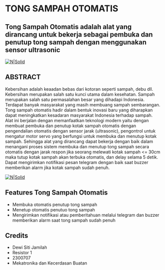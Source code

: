 # TONG SAMPAH OTOMATIS
## Tong Sampah Otomatis adalah alat yang dirancang untuk bekerja sebagai pembuka dan penutup tong sampah dengan menggunakan sensor ultrasonic

[![N|Solid](https://cldup.com/dTxpPi9lDf.thumb.png)](https://ejournal.itn.ac.id/index.php/jati/article/view/3315)

## ABSTRACT
Kebersihan adalah keaadan bebas dari kotoran seperti sampah, debu dll. Kebersihan merupakan salah satu kunci utama dalam kesehatan. Sampah merupakan salah satu permasalahan besar yang dihadapi Indonesia. Terdapat banyak masyarakat yang masih membuang sampah sembarangan.
Tong sampah otomatis hadir dalam bentuk inovasi baru yang diharapkan dapat meningkatkan kesadaran masyarakat Indonesia terhadap sampah.
Alat ini berjalan dengan memanfaatkan teknologi modern yaitu dengan membuat pembuka dan penutup kotak sampah otomatis dengan pengendalian otomatis dengan sensor jarak (ultrasonic), pengontrol untuk mengatur motor servo yang berfungsi untuk membuka dan menutup kotak sampah.
Sehingga alat  yang dirancang dapat bekerja dengan baik dalam menangani proses sistem membuka dan menutup tong sampah secara otomatis dengan jarak respon jika seorang melewati kotak sampah <= 30cm maka tutup kotak sampah akan terbuka otomatis, dan delay selama 5 detik. Dapat mengirimkan notifikasi pesan telegram dengan baik saat buzzer memberikan alarm jika kotak sampah sudah penuh.


[![N|Solid](https://cldup.com/dTxpPi9lDf.thumb.png)](https://ejournal.itn.ac.id/index.php/jati/article/view/3315)

## Features Tong Sampah Otomatis

- Membuka otomatis penutup tong sampah
- Menetup otomatis penutuo tong sampah
- Mengirimkan notifikasi atau pemberitahuan melalui telegram dan buzzer memberikan alarm saat tong sampah sudah penuh

## Credits
- Dewi Siti Jamilah
- Resistor 1
- 2300707
- Mekatronika dan Kecerdasan Buatan

[PlGh]: <https://github.com/joemccann/dillinger/tree/master/plugins/github/README.md>
   [PlGd]: <https://github.com/joemccann/dillinger/tree/master/plugins/googledrive/README.md>
   [PlOd]: <https://github.com/joemccann/dillinger/tree/master/plugins/onedrive/README.md>
   [PlMe]: <https://github.com/joemccann/dillinger/tree/master/plugins/medium/README.md>
   [PlGa]: <https://github.com/RahulHP/dillinger/blob/master/plugins/googleanalytics/README.md>

